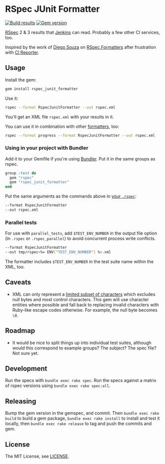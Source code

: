 # RSpec JUnit Formatter

[![Build results](http://img.shields.io/travis/sj26/rspec_junit_formatter/master.svg)](https://travis-ci.org/sj26/rspec_junit_formatter) 
[![Gem version](http://img.shields.io/gem/v/rspec_junit_formatter.svg)](https://rubygems.org/gems/rspec_junit_formatter)

[RSpec][rspec] 2 & 3 results that [Jenkins][jenkins] can read. Probably a few other CI services, too.

Inspired by the work of [Diego Souza][dgvncsz0f] on [RSpec Formatters][dgvncsz0f/rspec_formatters] after frustration with [CI Reporter][ci_reporter].

## Usage

Install the gem:

```sh
gem install rspec_junit_formatter
```

Use it:

```sh
rspec --format RspecJunitFormatter --out rspec.xml
```

You'll get an XML file `rspec.xml` with your results in it.

You can use it in combination with other [formatters][rspec-formatters], too:

```sh
rspec --format progress --format RspecJunitFormatter --out rspec.xml
```

### Using in your project with Bundler

Add it to your Gemfile if you're using [Bundler][bundler]. Put it in the same groups as rspec.

```ruby
group :test do
  gem "rspec"
  gem "rspec_junit_formatter"
end
```

Put the same arguments as the commands above in [your `.rspec`][rspec-file]:

```sh
--format RspecJunitFormatter
--out rspec.xml
```

### Parallel tests

For use with `parallel_tests`, add `$TEST_ENV_NUMBER` in the output file option (in `.rspec` or `.rspec_parallel`) to avoid concurrent process write conflicts.

```sh
--format RspecJunitFormatter
--out tmp/rspec<%= ENV["TEST_ENV_NUMBER"] %>.xml
```

The formatter includes `$TEST_ENV_NUMBER` in the test suite name within the XML, too.

## Caveats

 * XML can only represent a [limited subset of characters][xml-charsets] which excludes null bytes and most control characters. This gem will use character entities where possible and fall back to replacing invalid characters with Ruby-like escape codes otherwise. For example, the null byte becomes `\0`.

## Roadmap

 * It would be nice to split things up into individual test suites, although would this correspond to example groups? The subject? The spec file? Not sure yet.

## Development

Run the specs with `bundle exec rake spec`. Run the specs against a matrix of rspec versions using `bundle exec rake spec:all`.

## Releasing

Bump the gem version in the gemspec, and commit. Then `bundle exec rake build` to build a gem package, `bundle exec rake install` to install and test it locally, then `bundle exec rake release` to tag and push the commits and gem.

## License

The MIT License, see [LICENSE][license].

  [rspec]: http://rspec.info/
  [rspec-formatters]: https://relishapp.com/rspec/rspec-core/v/3-6/docs/formatters
  [rspec-file]: https://relishapp.com/rspec/rspec-core/v/3-6/docs/configuration/read-command-line-configuration-options-from-files
  [jenkins]: http://jenkins-ci.org/
  [dgvncsz0f]: https://github.com/dgvncsz0f
  [dgvncsz0f/rspec_formatters]: https://github.com/dgvncsz0f/rspec_formatters
  [ci_reporter]: https://github.com/nicksieger/ci_reporter
  [bundler]: http://gembundler.com/
  [fuubar]: http://jeffkreeftmeijer.com/2010/fuubar-the-instafailing-rspec-progress-bar-formatter/
  [license]: https://github.com/sj26/rspec-junit-formatter/blob/master/LICENSE
  [xml-charsets]: https://www.w3.org/TR/xml/#charsets
